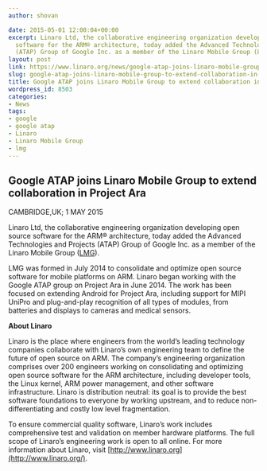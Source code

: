 ```yaml
---
author: shovan

date: 2015-05-01 12:00:04+00:00
excerpt: Linaro Ltd, the collaborative engineering organization developing open source
  software for the ARM® architecture, today added the Advanced Technologies and Projects
  (ATAP) Group of Google Inc. as a member of the Linaro Mobile Group (LMG).
layout: post
link: https://www.linaro.org/news/google-atap-joins-linaro-mobile-group-to-extend-collaboration-in-project-ara/
slug: google-atap-joins-linaro-mobile-group-to-extend-collaboration-in-project-ara
title: Google ATAP joins Linaro Mobile Group to extend collaboration in Project Ara
wordpress_id: 8503
categories:
- News
tags:
- google
- google atap
- Linaro
- Linaro Mobile Group
- lmg
---
```


## Google ATAP joins Linaro Mobile Group to extend collaboration in Project Ara


CAMBRIDGE,UK; 1 MAY 2015

Linaro Ltd, the collaborative engineering organization developing open source software for the ARM® architecture, today added the Advanced Technologies and Projects (ATAP) Group of Google Inc. as a member of the Linaro Mobile Group ([LMG](https://www.linaro.org/members/#lmg)).

LMG was formed in July 2014 to consolidate and optimize open source software for mobile platforms on ARM. Linaro began working with the Google ATAP group on Project Ara in June 2014. The work has been focused on extending Android for Project Ara, including support for MIPI UniPro and plug-and-play recognition of all types of modules, from batteries and displays to cameras and medical sensors.



**About Linaro**

Linaro is the place where engineers from the world’s leading technology companies collaborate with Linaro’s own engineering team to define the future of open source on ARM. The company’s engineering organization comprises over 200 engineers working on consolidating and optimizing open source software for the ARM architecture, including developer tools, the Linux kernel, ARM power management, and other software infrastructure. Linaro is distribution neutral: its goal is to provide the best software foundations to everyone by working upstream, and to reduce non-differentiating and costly low level fragmentation.

To ensure commercial quality software, Linaro’s work includes comprehensive test and validation on member hardware platforms. The full scope of Linaro’s engineering work is open to all online. For more information about Linaro, visit [http://www.linaro.org](http://www.linaro.org/).
